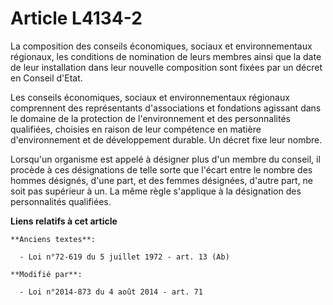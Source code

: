 # Article L4134-2

La composition des conseils économiques, sociaux et environnementaux régionaux, les conditions de nomination de leurs membres
ainsi que la date de leur installation dans leur nouvelle composition sont fixées par un décret en Conseil d'Etat. 

Les conseils économiques, sociaux et environnementaux régionaux comprennent des représentants d'associations et fondations
agissant dans le domaine de la protection de l'environnement et des personnalités qualifiées, choisies en raison de leur
compétence en matière d'environnement et de développement durable. Un décret fixe leur nombre.

Lorsqu'un organisme est appelé à désigner plus d'un membre du conseil, il procède à ces désignations de telle sorte que
l'écart entre le nombre des hommes désignés, d'une part, et des femmes désignées, d'autre part, ne soit pas supérieur à un.
La même règle s'applique à la désignation des personnalités qualifiées.

**Liens relatifs à cet article**

	**Anciens textes**:

	  - Loi n°72-619 du 5 juillet 1972 - art. 13 (Ab)

	**Modifié par**:

	  - Loi n°2014-873 du 4 août 2014 - art. 71
